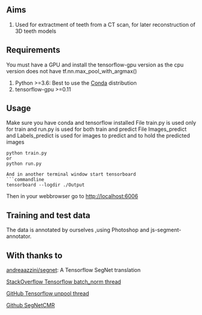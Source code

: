 ## Aims
1. Used for extractment of teeth from a CT scan, for later reconstruction of 3D teeth models

## Requirements
You must have a GPU and install the tensorflow-gpu version as the cpu version does not have tf.nn.max_pool_with_argmax()
1. Python >=3.6: Best to use the [Conda](https://www.continuum.io/downloads) distribution
2. tensorflow-gpu >=0.11

## Usage
Make sure you have conda and tensorflow installed
File train.py is used only for train and run.py is used for both train and predict
File Images_predict and Labels_predict is used for images to predict and to hold the predicted images

```commandline
python train.py
or
python run.py

And in another terminal window start tensorboard
```commandline
tensorboard --logdir ./Output
```
Then in your webbrowser go to [http://localhost:6006](http://localhost:6006)

## Training and test data
The data is annotated by ourselves ,using Photoshop and js-segment-annotator.

## With thanks to
[andreaazzini/segnet](https://github.com/andreaazzini/segnet): A Tensorflow SegNet translation

[StackOverflow Tensorflow batch_norm thread](http://stackoverflow.com/questions/40081697/getting-low-test-accuracy-using-tensorflow-batch-norm-function)

[GitHub Tensorflow unpool thread](https://github.com/tensorflow/tensorflow/issues/2169)

[Github SegNetCMR](https://github.com/mshunshin/SegNetCMR)

